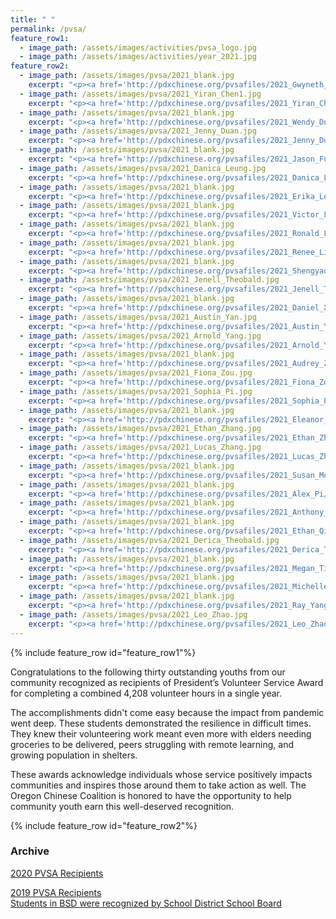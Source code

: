 ```yaml
---
title: " "
permalink: /pvsa/
feature_row1:
  - image_path: /assets/images/activities/pvsa_logo.jpg
  - image_path: /assets/images/activities/year_2021.jpg
feature_row2:
  - image_path: /assets/images/pvsa/2021_blank.jpg
    excerpt: "<p><a href='http://pdxchinese.org/pvsafiles/2021_Gwyneth_Bao/'>Gwyneth Bao, Lincoln High School (Gold Award)</a></p>"
  - image_path: /assets/images/pvsa/2021_Yiran_Chen1.jpg
    excerpt: "<p><a href='http://pdxchinese.org/pvsafiles/2021_Yiran_Chen/'>Yiran Chen, Lincoln High School (Gold Award)</a></p>"
  - image_path: /assets/images/pvsa/2021_blank.jpg
    excerpt: "<p><a href='http://pdxchinese.org/pvsafiles/2021_Wendy_Du/'>Shunyi Du, Sunset High School (Gold Award)</a></p>"
  - image_path: /assets/images/pvsa/2021_Jenny_Duan.jpg
    excerpt: "<p><a href='http://pdxchinese.org/pvsafiles/2021_Jenny_Duan/'>Jenny Duan, Jesuit High School (Gold Award)</a></p>"
  - image_path: /assets/images/pvsa/2021_blank.jpg
    excerpt: "<p><a href='http://pdxchinese.org/pvsafiles/2021_Jason_Fu/'>Jason Fu, Sunset High School (Gold Award)</a></p>"
  - image_path: /assets/images/pvsa/2021_Danica_Leung.jpg
    excerpt: "<p><a href='http://pdxchinese.org/pvsafiles/2021_Danica_Leung/'>Danica Leung, Lincoln High School (Gold Award)</a></p>"
  - image_path: /assets/images/pvsa/2021_blank.jpg
    excerpt: "<p><a href='http://pdxchinese.org/pvsafiles/2021_Erika_Leung/'>Erika Liang, Lincoln High School (Gold Award)</a></p>"
  - image_path: /assets/images/pvsa/2021_blank.jpg
    excerpt: "<p><a href='http://pdxchinese.org/pvsafiles/2021_Victor_Li/'>Victor Li, Jesuit High School (Gold Award)</a></p>"
  - image_path: /assets/images/pvsa/2021_blank.jpg
    excerpt: "<p><a href='http://pdxchinese.org/pvsafiles/2021_Ronald_Lin/'>Ronald Lin, ISB (Gold Award)</a></p>"
  - image_path: /assets/images/pvsa/2021_blank.jpg
    excerpt: "<p><a href='http://pdxchinese.org/pvsafiles/2021_Renee_Liu/'>Renee Liu, Lake Oswego High School (Gold Award)</a></p>"
  - image_path: /assets/images/pvsa/2021_blank.jpg
    excerpt: "<p><a href='http://pdxchinese.org/pvsafiles/2021_Shengyao_Liu/'>Shengyao Liu, Lake Oswego High School (Gold Award)</a></p>"
  - image_path: /assets/images/pvsa/2021_Jenell_Theobald.jpg
    excerpt: "<p><a href='http://pdxchinese.org/pvsafiles/2021_Jenell_Theobald/'>Jenell Theobald, ISB (Gold Award)</a></p>"
  - image_path: /assets/images/pvsa/2021_blank.jpg
    excerpt: "<p><a href='http://pdxchinese.org/pvsafiles/2021_Daniel_Xian/'>Daniel Xian, Catlin Gabel School (Gold Award)</a></p>"
  - image_path: /assets/images/pvsa/2021_Austin_Yan.jpg
    excerpt: "<p><a href='http://pdxchinese.org/pvsafiles/2021_Austin_Yan/'>Austin Yan, Lincoln High School (Gold Award)</a></p>"
  - image_path: /assets/images/pvsa/2021_Arnold_Yang.jpg
    excerpt: "<p><a href='http://pdxchinese.org/pvsafiles/2021_Arnold_Yang/'>Arnold Yang, Westview High School (Gold Award)</a></p>"
  - image_path: /assets/images/pvsa/2021_blank.jpg
    excerpt: "<p><a href='http://pdxchinese.org/pvsafiles/2021_Audrey_Zhao/'>Audrey Zhao, Westview High School (Gold Award)</a></p>"
  - image_path: /assets/images/pvsa/2021_Fiona_Zou.jpg
    excerpt: "<p><a href='http://pdxchinese.org/pvsafiles/2021_Fiona_Zou/'>Fiona Zou, Camas High School (Gold Award)</a></p>"
  - image_path: /assets/images/pvsa/2021_Sophia_Pi.jpg
    excerpt: "<p><a href='http://pdxchinese.org/pvsafiles/2021_Sophia_Pi/'>Sophia Pi, Jesuit High School (Silver Award)</a></p>"
  - image_path: /assets/images/pvsa/2021_blank.jpg
    excerpt: "<p><a href='http://pdxchinese.org/pvsafiles/2021_Eleanor_Song/'>Eleanor Song, Sunset High School (Silver Award)</a></p>"
  - image_path: /assets/images/pvsa/2021_Ethan_Zhang.jpg
    excerpt: "<p><a href='http://pdxchinese.org/pvsafiles/2021_Ethan_Zhang/'>Ethan Zhang, Westview High School (Silver Award)</a></p>"
  - image_path: /assets/images/pvsa/2021_Lucas_Zhang.jpg
    excerpt: "<p><a href='http://pdxchinese.org/pvsafiles/2021_Lucas_Zhang/'>Lucas Zhang, Stoller Middle School (Silver Award)</a></p>"
  - image_path: /assets/images/pvsa/2021_blank.jpg
    excerpt: "<p><a href='http://pdxchinese.org/pvsafiles/2021_Susan_Moseley/'>Susan Moseley, St. Stephen's Episcopal School (Bronze Award)</a></p>"
  - image_path: /assets/images/pvsa/2021_blank.jpg
    excerpt: "<p><a href='http://pdxchinese.org/pvsafiles/2021_Alex_Pi/'>Alex Pi, Meadows Park Middle School (Bronze Award)</a></p>"
  - image_path: /assets/images/pvsa/2021_blank.jpg
    excerpt: "<p><a href='http://pdxchinese.org/pvsafiles/2021_Anthony_Qin/'>Anthony Qin, Westview High School (Bronze Award)</a></p>"
  - image_path: /assets/images/pvsa/2021_blank.jpg
    excerpt: "<p><a href='http://pdxchinese.org/pvsafiles/2021_Ethan_Qin/'>Ethan Qin, Westview High School (Bronze Award)</a></p>"
  - image_path: /assets/images/pvsa/2021_Derica_Theobald.jpg
    excerpt: "<p><a href='http://pdxchinese.org/pvsafiles/2021_Derica_Theobald/'>Derica Theobald, Whitford Middle School (Bronze Award)</a></p>"
  - image_path: /assets/images/pvsa/2021_blank.jpg
    excerpt: "<p><a href='http://pdxchinese.org/pvsafiles/2021_Megan_Tian/'>Megan Tian, Lakeridge High School (Bronze Award)</a></p>"
  - image_path: /assets/images/pvsa/2021_blank.jpg
    excerpt: "<p><a href='http://pdxchinese.org/pvsafiles/2021_Michelle_Wang/'>Michelle Wang, ISB (Bronze Award)</a></p>"
  - image_path: /assets/images/pvsa/2021_blank.jpg
    excerpt: "<p><a href='http://pdxchinese.org/pvsafiles/2021_Ray_Yang/'>Ray Yang, Westview High School (Bronze Award)</a></p>"
  - image_path: /assets/images/pvsa/2021_Leo_Zhao.jpg
    excerpt: "<p><a href='http://pdxchinese.org/pvsafiles/2021_Leo_Zhao/'>Leo Zhao, Skyridge Middle School (Bronze Award)</a></p>"
---
```


{% include feature_row id="feature_row1"%}

Congratulations to the following thirty outstanding youths from our community recognized as recipients of President’s Volunteer Service Award for completing a combined 4,208 volunteer hours in a single year.

The accomplishments didn't come easy because the impact from pandemic went deep. These students demonstrated the resilience in difficult times. They knew their volunteering work meant even more with elders needing groceries to be delivered, peers struggling with remote learning, and growing population in shelters.

These awards acknowledge individuals whose service positively impacts communities and inspires those around them to take action as well. The Oregon Chinese Coalition is honored to have the opportunity to help community youth earn this well-deserved recognition.

{% include feature_row id="feature_row2"%}

### Archive

[2020 PVSA Recipients](http://pdxchinese.org/pvsafiles/pvsa_2020/)  

[2019 PVSA Recipients](http://pdxchinese.org/pvsafiles/pvsa_2019/)  
[Students in BSD were recognized by School District School Board](http://pdxchinese.org/bsd_board_recognition_2020/)  
